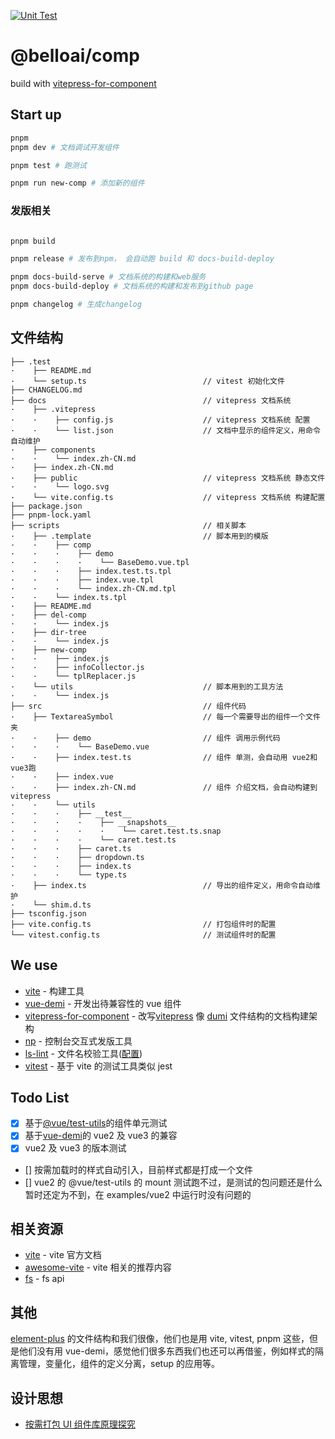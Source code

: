 [![Unit Test](https://github.com/threfo/btp_f_comp/actions/workflows/test.yml/badge.svg?branch=master)](https://github.com/threfo/btp_f_comp/actions/workflows/test.yml)

# @belloai/comp

build with [vitepress-for-component](https://github.com/dewfall123/vitepress-for-component)

## Start up

```bash
pnpm
pnpm dev # 文档调试开发组件

pnpm test # 跑测试

pnpm run new-comp # 添加新的组件
```

### 发版相关

```bash

pnpm build

pnpm release # 发布到npm， 会自动跑 build 和 docs-build-deploy

pnpm docs-build-serve # 文档系统的构建和web服务
pnpm docs-build-deploy # 文档系统的构建和发布到github page

pnpm changelog # 生成changelog
```

## 文件结构

```
├── .test
·    ├── README.md
·    └── setup.ts                          // vitest 初始化文件
├── CHANGELOG.md
├── docs                                   // vitepress 文档系统
·    ├── .vitepress
·    ·    ├── config.js                    // vitepress 文档系统 配置
·    ·    └── list.json                    // 文档中显示的组件定义，用命令自动维护
·    ├── components
·    ·    └── index.zh-CN.md
·    ├── index.zh-CN.md
·    ├── public                            // vitepress 文档系统 静态文件
·    ·    └── logo.svg
·    └── vite.config.ts                    // vitepress 文档系统 构建配置
├── package.json
├── pnpm-lock.yaml
├── scripts                                // 相关脚本
·    ├── .template                         // 脚本用到的模版
·    ·    ├── comp
·    ·    ·    ├── demo
·    ·    ·    ·    └── BaseDemo.vue.tpl
·    ·    ·    ├── index.test.ts.tpl
·    ·    ·    ├── index.vue.tpl
·    ·    ·    └── index.zh-CN.md.tpl
·    ·    └── index.ts.tpl
·    ├── README.md
·    ├── del-comp
·    ·    └── index.js
·    ├── dir-tree
·    ·    └── index.js
·    ├── new-comp
·    ·    ├── index.js
·    ·    ├── infoCollector.js
·    ·    └── tplReplacer.js
·    └── utils                             // 脚本用到的工具方法
·    ·    └── index.js
├── src                                    // 组件代码
·    ├── TextareaSymbol                    // 每一个需要导出的组件一个文件夹
·    ·    ├── demo                         // 组件 调用示例代码
·    ·    ·    └── BaseDemo.vue
·    ·    ├── index.test.ts                // 组件 单测，会自动用 vue2和vue3跑
·    ·    ├── index.vue
·    ·    ├── index.zh-CN.md               // 组件 介绍文档，会自动构建到 vitepress
·    ·    └── utils
·    ·    ·    ├── __test__
·    ·    ·    ·    ├── __snapshots__
·    ·    ·    ·    ·    └── caret.test.ts.snap
·    ·    ·    ·    └── caret.test.ts
·    ·    ·    ├── caret.ts
·    ·    ·    ├── dropdown.ts
·    ·    ·    ├── index.ts
·    ·    ·    └── type.ts
·    ├── index.ts                          // 导出的组件定义，用命令自动维护
·    └── shim.d.ts
├── tsconfig.json
├── vite.config.ts                         // 打包组件时的配置
└── vitest.config.ts                       // 测试组件时的配置
```

## We use

- [vite](https://cn.vitejs.dev/) - 构建工具
- [vue-demi](https://github.com/vueuse/vue-demi) - 开发出待兼容性的 vue 组件
- [vitepress-for-component](https://github.com/dewfall123/vitepress-for-component) - 改写[vitepress](https://vitepress.vuejs.org/) 像 [dumi](https://d.umijs.org/zh-CN) 文件结构的文档构建架构
- [np](https://github.com/sindresorhus/np) - 控制台交互式发版工具
- [ls-lint](https://ls-lint.org/) - 文件名校验工具([配置](./.ls-lint.yml))
- [vitest](https://vitest.dev/) - 基于 vite 的测试工具类似 jest

## Todo List

- [x] 基于[@vue/test-utils](https://test-utils.vuejs.org/guide/)的组件单元测试
- [x] 基于[vue-demi](https://github.com/vueuse/vue-demi)的 vue2 及 vue3 的兼容
- [x] vue2 及 vue3 的版本测试
- [] 按需加载时的样式自动引入，目前样式都是打成一个文件
- [] vue2 的 @vue/test-utils 的 mount 测试跑不过，是测试的包问题还是什么暂时还定为不到，在 examples/vue2 中运行时没有问题的

## 相关资源

- [vite](https://cn.vitejs.dev/) - vite 官方文档
- [awesome-vite](https://github.com/vitejs/awesome-vite#plugins) - vite 相关的推荐内容
- [fs](http://nodejs.cn/api/fs.html) - fs api

## 其他

[element-plus](https://github.dev/element-plus/element-plus) 的文件结构和我们很像，他们也是用 vite, vitest, pnpm 这些，但是他们没有用 vue-demi，感觉他们很多东西我们也还可以再借鉴，例如样式的隔离管理，变量化，组件的定义分离，setup 的应用等。

## 设计思想

- [按需打包 UI 组件库原理探究](https://juejin.cn/post/6942362094264287268)
